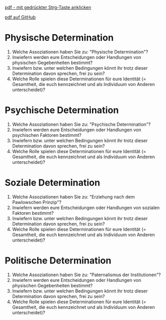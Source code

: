 [pdf - mit gedrückter Strg-Taste anklicken](pdf/HO_Determination.pdf)

[pdf auf GitHub](https://github.com/DorKeinath/Ethik-Kurs/blob/master/HOs/pdf/HO_Determination.pdf)

# Physische Determination
1. Welche Assoziationen haben Sie zu: "Physische Determination"?
1. Inwiefern werden eure Entscheidungen oder Handlungen von physischen Gegebenheiten bestimmt?
1. Inwiefern bzw. unter welchen Bedingungen könnt ihr trotz dieser Determination davon sprechen, frei zu sein?
1. Welche Rolle spielen diese Determinationen für eure Identität (= Gesamtheit, die euch kennzeichnet und als Individuum von Anderen unterscheidet)?

# Psychische Determination
1. Welche Assoziationen haben Sie zu: "Psychische Determination"?
1. Inwiefern werden eure Entscheidungen oder Handlungen von psychischen Faktoren bestimmt?
1. Inwiefern bzw. unter welchen Bedingungen könnt ihr trotz dieser Determination davon sprechen, frei zu sein?
1. Welche Rolle spielen diese Determinationen für eure Identität (= Gesamtheit, die euch kennzeichnet und als Individuum von Anderen unterscheidet)?

# Soziale Determination
1. Welche Assoziationen haben Sie zu: "Erziehung nach dem Pawlowschen Prinzip"?
1. Inwiefern werden eure Entscheidungen oder Handlungen von sozialen Faktoren bestimmt?
1. Inwiefern bzw. unter welchen Bedingungen könnt ihr trotz dieser Determination davon sprechen, frei zu sein?
1. Welche Rolle spielen diese Determinationen für eure Identität (= Gesamtheit, die euch kennzeichnet und als Individuum von Anderen unterscheidet)?

# Politische Determination
1. Welche Assoziationen haben Sie zu: "Paternalismus der Institutionen"?
1. Inwiefern werden eure Entscheidungen oder Handlungen von physischen Gegebenheiten bestimmt?
1. Inwiefern bzw. unter welchen Bedingungen könnt ihr trotz dieser Determination davon sprechen, frei zu sein?
1. Welche Rolle spielen diese Determinationen für eure Identität (= Gesamtheit, die euch kennzeichnet und als Individuum von Anderen unterscheidet)?
